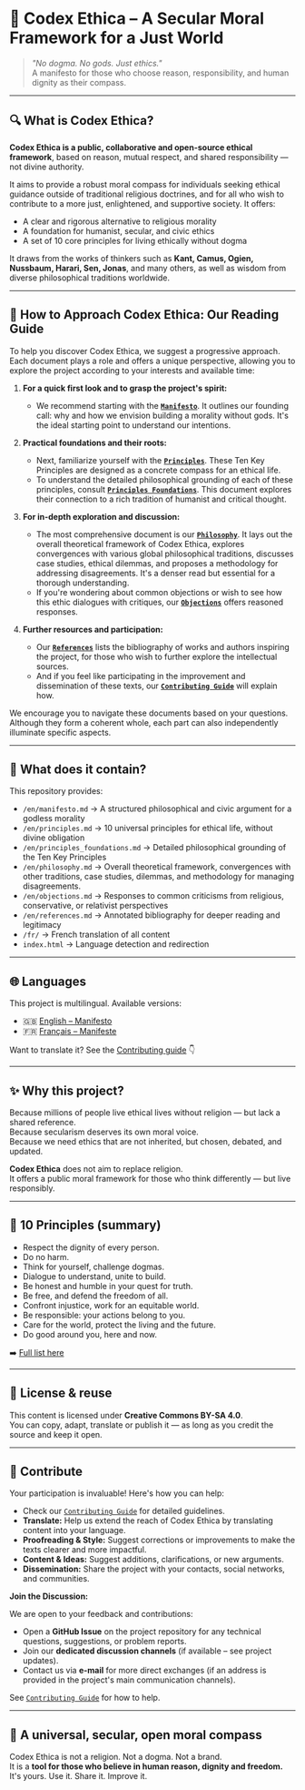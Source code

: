 # 📘 Codex Ethica – A Secular Moral Framework for a Just World

> *"No dogma. No gods. Just ethics."*  
> A manifesto for those who choose reason, responsibility, and human dignity as their compass.

---

## 🔍 What is Codex Ethica?

**Codex Ethica is a public, collaborative and open-source ethical framework**, based on reason, mutual respect, and shared responsibility — not divine authority.

It aims to provide a robust moral compass for individuals seeking ethical guidance outside of traditional religious doctrines, and for all who wish to contribute to a more just, enlightened, and supportive society. It offers:
- A clear and rigorous alternative to religious morality
- A foundation for humanist, secular, and civic ethics
- A set of 10 core principles for living ethically without dogma

It draws from the works of thinkers such as **Kant, Camus, Ogien, Nussbaum, Harari, Sen, Jonas**, and many others, as well as wisdom from diverse philosophical traditions worldwide.

---

## 🧭 How to Approach Codex Ethica: Our Reading Guide

To help you discover Codex Ethica, we suggest a progressive approach. Each document plays a role and offers a unique perspective, allowing you to explore the project according to your interests and available time:

1.  **For a quick first look and to grasp the project's spirit:**
    *   We recommend starting with the **[`Manifesto`](/en/manifesto/)**. It outlines our founding call: why and how we envision building a morality without gods. It's the ideal starting point to understand our intentions.

2.  **Practical foundations and their roots:**
    *   Next, familiarize yourself with the **[`Principles`](/en/principles/)**. These Ten Key Principles are designed as a concrete compass for an ethical life.
    *   To understand the detailed philosophical grounding of each of these principles, consult **[`Principles Foundations`](/en/principles_foundations/)**. This document explores their connection to a rich tradition of humanist and critical thought.

3.  **For in-depth exploration and discussion:**
    *   The most comprehensive document is our **[`Philosophy`](/en/philosophy/)**. It lays out the overall theoretical framework of Codex Ethica, explores convergences with various global philosophical traditions, discusses case studies, ethical dilemmas, and proposes a methodology for addressing disagreements. It's a denser read but essential for a thorough understanding.
    *   If you're wondering about common objections or wish to see how this ethic dialogues with critiques, our **[`Objections`](/en/objections/)** offers reasoned responses.

4.  **Further resources and participation:**
    *   Our **[`References`](/en/references/)** lists the bibliography of works and authors inspiring the project, for those who wish to further explore the intellectual sources.
    *   And if you feel like participating in the improvement and dissemination of these texts, our **[`Contributing Guide`](/en/contributing/)** will explain how.

We encourage you to navigate these documents based on your questions. Although they form a coherent whole, each part can also independently illuminate specific aspects.

---

## 📜 What does it contain?

This repository provides:

- `/en/manifesto.md` → A structured philosophical and civic argument for a godless morality  
- `/en/principles.md` → 10 universal principles for ethical life, without divine obligation  
- `/en/principles_foundations.md` → Detailed philosophical grounding of the Ten Key Principles
- `/en/philosophy.md` → Overall theoretical framework, convergences with other traditions, case studies, dilemmas, and methodology for managing disagreements.  
- `/en/objections.md` → Responses to common criticisms from religious, conservative, or relativist perspectives  
- `/en/references.md` → Annotated bibliography for deeper reading and legitimacy  
- `/fr/` → French translation of all content
- `index.html` → Language detection and redirection

---

## 🌐 Languages

This project is multilingual. Available versions:

- 🇬🇧 [English – Manifesto](/en/manifesto/)
- 🇫🇷 [Français – Manifeste](/fr/manifeste/)

Want to translate it? See the [Contributing guide](/en/contributing/) 👇

---

## ✨ Why this project?

Because millions of people live ethical lives without religion — but lack a shared reference.  
Because secularism deserves its own moral voice.  
Because we need ethics that are not inherited, but chosen, debated, and updated.

**Codex Ethica** does not aim to replace religion.  
It offers a public moral framework for those who think differently — but live responsibly.

---

## 📖 10 Principles (summary)

- Respect the dignity of every person.
- Do no harm.
- Think for yourself, challenge dogmas.
- Dialogue to understand, unite to build.
- Be honest and humble in your quest for truth.
- Be free, and defend the freedom of all.
- Confront injustice, work for an equitable world.
- Be responsible: your actions belong to you.
- Care for the world, protect the living and the future.
- Do good around you, here and now.

➡️ [Full list here](/en/principles/)

---

## 🔄 License & reuse

This content is licensed under **Creative Commons BY-SA 4.0**.  
You can copy, adapt, translate or publish it — as long as you credit the source and keep it open.

---

## 🙌 Contribute

Your participation is invaluable! Here's how you can help:

-   Check our [`Contributing Guide`](/en/contributing/) for detailed guidelines.
-   **Translate:** Help us extend the reach of Codex Ethica by translating content into your language.
-   **Proofreading & Style:** Suggest corrections or improvements to make the texts clearer and more impactful.
-   **Content & Ideas:** Suggest additions, clarifications, or new arguments.
-   **Dissemination:** Share the project with your contacts, social networks, and communities.

**Join the Discussion:**

We are open to your feedback and contributions:
-   Open a **GitHub Issue** on the project repository for any technical questions, suggestions, or problem reports.
-   Join our **dedicated discussion channels** (if available – see project updates).
-   Contact us via **e-mail** for more direct exchanges (if an address is provided in the project's main communication channels).

See [`Contributing Guide`](/en/contributing/) for how to help.

---

## 🧭 A universal, secular, open moral compass

Codex Ethica is not a religion. Not a dogma. Not a brand.  
It is a **tool for those who believe in human reason, dignity and freedom.**  
It's yours. Use it. Share it. Improve it.